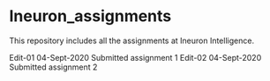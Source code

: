 # Ineuron_assignments
This repository includes all the assignments at Ineuron Intelligence.

Edit-01 04-Sept-2020 Submitted assignment 1
Edit-02 04-Sept-2020 Submitted assignment 2

